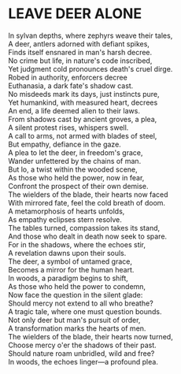# LEAVE DEER ALONE
In sylvan depths, where zephyrs weave their tales,  
A deer, antlers adorned with defiant spikes,  
Finds itself ensnared in man's harsh decree.  
No crime but life, in nature's code inscribed,  
Yet judgment cold pronounces death's cruel dirge.  
Robed in authority, enforcers decree  
Euthanasia, a dark fate's shadow cast.  
No misdeeds mark its days, just instincts pure,  
Yet humankind, with measured heart, decrees  
An end, a life deemed alien to their laws.  
From shadows cast by ancient groves, a plea,  
A silent protest rises, whispers swell.  
A call to arms, not armed with blades of steel,  
But empathy, defiance in the gaze.  
A plea to let the deer, in freedom's grace,  
Wander unfettered by the chains of man.  
But lo, a twist within the wooded scene,  
As those who held the power, now in fear,  
Confront the prospect of their own demise.  
The wielders of the blade, their hearts now faced  
With mirrored fate, feel the cold breath of doom.  
A metamorphosis of hearts unfolds,  
As empathy eclipses stern resolve.  
The tables turned, compassion takes its stand,  
And those who dealt in death now seek to spare.  
For in the shadows, where the echoes stir,  
A revelation dawns upon their souls.  
The deer, a symbol of untamed grace,  
Becomes a mirror for the human heart.  
In woods, a paradigm begins to shift,  
As those who held the power to condemn,  
Now face the question in the silent glade:  
Should mercy not extend to all who breathe?  
A tragic tale, where one must question bounds.    
Not only deer but man's pursuit of order,    
A transformation marks the hearts of men.  
The wielders of the blade, their hearts now turned,  
Choose mercy o'er the shadows of their past.  
Should nature roam unbridled, wild and free?    
In woods, the echoes linger—a profound plea.